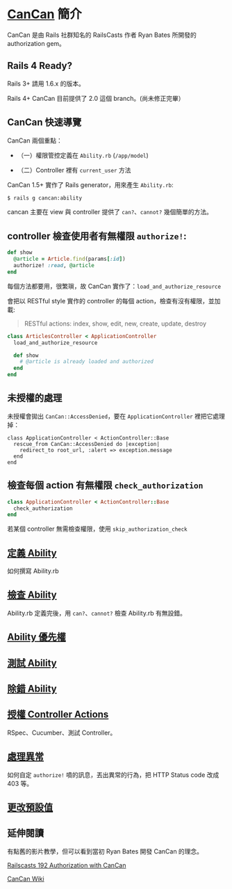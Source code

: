 # [CanCan](https://github.com/ryanb/cancan) 簡介

CanCan 是由 Rails 社群知名的 RailsCasts 作者 Ryan Bates 所開發的 authorization gem。

## Rails 4 Ready?

Rails 3+ 請用 1.6.x 的版本。

Rails 4+ CanCan 目前提供了 2.0 這個 branch。(尚未修正完畢）

## CanCan 快速導覽

CanCan 兩個重點：

* （一）權限管控定義在 `Ability.rb` (`/app/model`)

* （二）Controller 裡有 `current_user` 方法

CanCan 1.5+ 實作了 Rails generator，用來產生 `Ability.rb`:

```bash
$ rails g cancan:ability
```

cancan 主要在 view 與 controller 提供了 `can?`、`cannot?` 幾個簡單的方法。

## controller 檢查使用者有無權限 `authorize!`:

```ruby
def show
  @article = Article.find(params[:id])
  authorize! :read, @article
end
```

每個方法都要用，很繁瑣，故 CanCan 實作了：`load_and_authorize_resource`

會把以 RESTful style 實作的 controller 的每個 action，檢查有沒有權限，並加載:

> RESTful actions: index, show, edit, new, create, update, destroy

```ruby
class ArticlesController < ApplicationController
  load_and_authorize_resource

  def show
    # @article is already loaded and authorized
  end
end
```

## 未授權的處理

未授權會拋出 `CanCan::AccessDenied`，要在 `ApplicationController` 裡把它處理掉：

```
class ApplicationController < ActionController::Base
  rescue_from CanCan::AccessDenied do |exception|
    redirect_to root_url, :alert => exception.message
  end
end
```

## 檢查每個 action 有無權限 `check_authorization`

```ruby
class ApplicationController < ActionController::Base
  check_authorization
end
```

若某個 controller 無需檢查權限，使用 `skip_authorization_check`

## [定義 Ability](https://github.com/ryanb/cancan/wiki/Authorizing-Controller-Actions)

如何撰寫 Ability.rb

## [檢查 Ability](https://github.com/ryanb/cancan/wiki/Checking-Abilities)

Ability.rb 定義完後，用 `can?`、`cannot?` 檢查 Ability.rb 有無設錯。

## [Ability 優先權](https://github.com/ryanb/cancan/wiki/Ability-Precedence)

## [測試 Ability](https://github.com/ryanb/cancan/wiki/Testing-Abilities)

## [除錯 Ability](https://github.com/ryanb/cancan/wiki/Debugging-Abilities)

## [授權 Controller Actions](https://github.com/ryanb/cancan/wiki/Authorizing-Controller-Actions)

RSpec、Cucumber、測試 Controller。

## [處理異常](https://github.com/ryanb/cancan/wiki/Exception-Handling)

如何自定 `authorize!` 噴的訊息，丟出異常的行為，把 HTTP Status code 改成 403 等。

## [更改預設值](https://github.com/ryanb/cancan/wiki/Changing-Defaults)

## 延伸閱讀

有點舊的影片教學，但可以看到當初 Ryan Bates 開發 CanCan 的理念。

[Railscasts 192 Authorization with CanCan](http://railscasts.com/episodes/192-authorization-with-cancan)

[CanCan Wiki](https://github.com/ryanb/cancan/wiki)